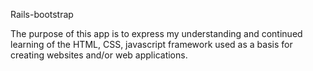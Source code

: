 Rails-bootstrap

The purpose of this app is to express my understanding and continued learning of the HTML, CSS, javascript framework used as a basis for creating websites and/or web applications.
